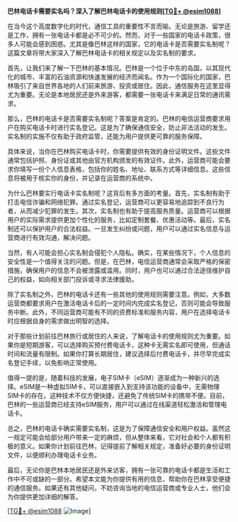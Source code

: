 **巴林电话卡需要实名吗？深入了解巴林电话卡的使用规则[[TG💪+ @esim1088](https://t.me/s/esim1088)]**

在当今这个高度数字化的时代，通信工具的重要性不言而喻。无论是旅游、留学还是工作，拥有一张电话卡都是必不可少的。然而，对于一些国家的电话卡政策，很多人可能会感到困惑。尤其是像巴林这样的国家，它的电话卡是否需要实名制呢？这篇文章将带大家深入了解巴林电话卡的相关规定以及实名制的要求。

首先，让我们来了解一下巴林的基本情况。巴林是一个位于中东的岛国，以其现代化的城市、丰富的石油资源和快速发展的经济而闻名。作为一个国际化的国家，巴林吸引了来自世界各地的人们前来旅游、投资或居住。因此，通信服务在这里显得尤为重要。无论是本地居民还是外来游客，都需要一张电话卡来满足日常的通讯需求。

那么，巴林的电话卡是否需要实名制呢？答案是肯定的。巴林的电信运营商要求用户在购买电话卡时进行实名登记。这是为了确保通信安全，防止非法活动的发生。实名制的实施不仅有助于政府监管，还能为用户提供更可靠的服务保障。

具体来说，当你在巴林购买电话卡时，你需要提供有效的身份证明文件。这些文件通常包括护照、身份证或其他由官方机构颁发的有效证件。此外，运营商可能会要求你填写一份个人信息表格，包括你的姓名、地址、联系方式等详细信息。这些信息将被用于核实你的身份，并记录在运营商的系统中。

为什么巴林要实行电话卡实名制呢？这背后有多方面的考量。首先，实名制有助于打击电信诈骗和网络犯罪。通过实名登记，运营商可以更容易地追踪到不良行为者，从而减少犯罪的发生。其次，实名制也有助于提高服务质量。运营商可以根据用户的实际需求提供更加个性化的服务，比如定制套餐、优惠活动等。最后，实名制还可以保护用户的合法权益。一旦发生纠纷或问题，用户可以通过实名信息与运营商进行有效沟通，解决问题。

当然，有人可能会担心实名制会侵犯个人隐私。确实，在某些情况下，个人信息的安全性是一个值得关注的问题。但是，在巴林，电信运营商通常会采取严格的保密措施，确保用户的信息不会被泄露或滥用。同时，用户也可以通过合法途径维护自己的权益，如向相关部门投诉或寻求法律援助。

除了实名制之外，巴林的电话卡还有一些其他的使用规则需要注意。例如，大多数运营商都要求用户在激活电话卡后的一定时间内完成实名登记，否则可能会导致服务中断。此外，不同运营商可能有不同的资费标准和服务内容，用户在选择电话卡时应根据自身的需求做出明智的选择。

对于那些计划前往巴林旅行或居住的人来说，了解电话卡的使用规则尤为重要。如果你是短期游客，可以选择购买预付费电话卡，这种卡无需实名即可使用，但通话时间和流量有限制。如果你打算长期居住，建议选择后付费电话卡，并尽早完成实名登记手续，以免影响正常使用。

值得一提的是，随着科技的发展，电子SIM卡（eSIM）逐渐成为一种新兴的选择。eSIM是一种虚拟SIM卡，可以直接嵌入到支持该功能的设备中，无需物理SIM卡的存在。这种技术不仅方便快捷，还避免了传统SIM卡的携带不便。目前，巴林的一些运营商已经支持eSIM服务，用户可以通过在线渠道轻松激活和管理电话卡。

总之，巴林的电话卡确实需要实名制，这是为了保障通信安全和用户权益。虽然这一规定可能会给部分用户带来一定的麻烦，但从整体来看，它对社会和个人都有积极的意义。如果你计划前往巴林，记得提前了解相关规定，准备好必要的身份证明文件，以便顺利办理电话卡业务。

最后，无论你是巴林本地居民还是外来访客，拥有一张可靠的电话卡都是生活和工作中不可或缺的一部分。希望本文能为你提供有用的信息，帮助你在巴林享受便捷的通信服务。如果还有其他疑问，不妨咨询当地的电信运营商或专业人士，他们会为你提供更加详细的解答。

[[TG💪+ @esim1088](https://t.me/s/esim1088) ![Image](https://i.postimg.cc/4NQfJmqS/Snipaste-2025-05-13-00-14-12.png)]
